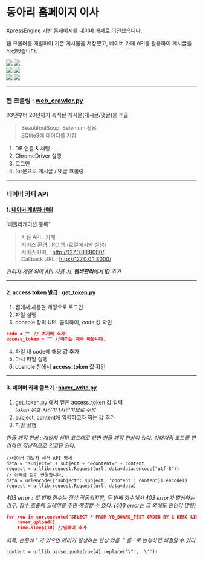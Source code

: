 # 동아리 홈페이지 이사

XpressEngine 기반 홈페이지를 네이버 카페로 이전했습니다.

웹 크롤러를 개발하여 기존 게시물을 저장했고, 네이버 카페 API를 활용하여 게시글을 작성했습니다.
<div>
<img src="https://img.shields.io/badge/BeautifulSoup-4.9.0-orange?style=flat-square" />
<img src="https://img.shields.io/badge/selenium-webdriver-orange?style=flat-square" />
</div>
<div>
<img src="https://img.shields.io/badge/SQlite-3.21.0-blue?style=flat-square" />
<img src="https://img.shields.io/badge/Django-3.1.4-blue?style=flat-square" />
</div>
<div>
<img src="https://img.shields.io/badge/NAVER-cafe-brightgreen?style=flat-square" />
<img src="https://img.shields.io/badge/NAVER-login-brightgreen?style=flat-square" />
</div>

- - -

### 웹 크롤링 : [web_crawler.py](https://github.com/HYUcoolguy/NAVER-cafe-API/blob/main/web_crawler.py)
03년부터 20년까지 축적된 게시물(게시글/댓글)을 추출
> BeautifoulSoup, Selenium 활용 <br>
> SQlite3에 데이터를 저장

1. DB 연결 & 세팅
2. ChromeDriver 실행
3. 로그인
4. for문으로 게시글 / 댓글 크롤링

- - -
### 네이버 카페 API

#### 1. [네이버 개발자 센터](https://developers.naver.com)

'애플리케이션 등록'

> 사용 API : 카페 <br>
> 서비스 환경 : PC 웹 (로컬에서만 실행) <br>
> 서비스 URL : http://127.0.0.1:8000/ <br>
> Callback URL : http://127.0.0.1:8000/

*관리자 계정 외에 API 사용 시, **멤버관리**에서 ID 추가*

- - -

#### 2. access token 발급 : [get_token.py](https://github.com/HYUcoolguy/NAVER-cafe-API/blob/main/get_token.py) 

1. 웹에서 사용할 계정으로 로그인
2. 파일 실행
3. console 창의 URL 클릭하여, code 값 확인

~~~json
code = "" // 여기에 추가!
access_token = "" //여기는 계속 비웁니다.
~~~

4. 파일 내 code에 해당 값 추가 <br>
5. 다시 파일 실행 <br>
6. cosnole 창에서 **access_token** 값 확인

- - -

#### 3. 네이버 카페 글쓰기 : [naver_write.py](https://github.com/HYUcoolguy/NAVER-cafe-API/blob/main/naver_write.py) 

1. get_token.py 에서 얻은 access_token 값 입력 <br>
*token 유효 시간이 1시간이므로 주의* <br>
2. subject, content에 입력하고자 하는 값 추가
3. 파일 실행

*한글 깨짐 현상 : 개발자 센터 코드대로 하면 한글 깨짐 현상이 있다. 아래처럼 코드를 변경하면 정상적으로 인코딩 된다.*
~~~
//네이버 개발자 센터 API 명세
data = "subject=" + subject + "&content=" + content
request = urllib.request.Request(url, data=data.encode("utf-8"))
// 아래와 같이 변경합니다.
data = urlencode({'subject': subject, 'content': content}).encode()
request = urllib.request.Request(url, data=data)
~~~
*403 error : 첫 번째 함수는 정상 작동되지만, 두 번째 함수에서 403 error가 발생하는 경우. 함수 호출에 딜레이를 주면 해결할 수 있다. (403 error는 그 외에도 원인이 많음)*
~~~json
for row in cur.execute("SELECT * FROM YB_BOARD_TEST ORDER BY 1 DESC LIMIT 200 OFFSET 1422"):
    naver_upload()
    time.sleep(10) //딜레이 추가
~~~

*제목, 본문에 " 가 있으면 에러가 발생하는 현상 있음. " 를 ' 로 변경하면 해결할 수 있다*
~~~
content = urllib.parse.quote(row[4].replace('\"', '\''))
~~~
